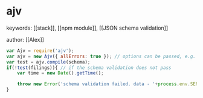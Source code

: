 # ajv
keywords: [[stack]], [[npm module]], [[JSON schema validation]]

author: [[Alex]]

```javascript
var Ajv = require('ajv'); 
var ajv = new Ajv({ allErrors: true }); // options can be passed, e.g. {allErrors: true}
var test = ajv.compile(schema);
if(!test(filings)){ // if the schema validation does not pass
	var time = new Date().getTime();

	throw new Error('schema validation failed. data - '+process.env.SERVER_HOST+'/output/job_'+job.id+'_data_'+time+'.json - '+ 'Issue -' + test.errors[0].keyword +': '+test.errors[0].dataPath+' '+test.errors[0].message+ ' - '+JSON.stringify(test.errors));
}
```
